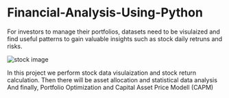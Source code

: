 # Financial-Analysis-Using-Python
For investors to manage their portfolios, datasets need to be visulaized and find useful patterns to gain valuable insights such as stock daily retruns and risks.

![stock image](https://github.com/ShumB1992/Financial-Analysis-Using-Python/assets/142171873/0f80da80-0821-41d7-9c95-ba00ff67eeae)

In this project we perform stock data visulaization and stock return calculation.
Then there will be asset allocation and statistical data analysis
And finally, Portfolio Optimization and Capital Asset Price Modell (CAPM)

